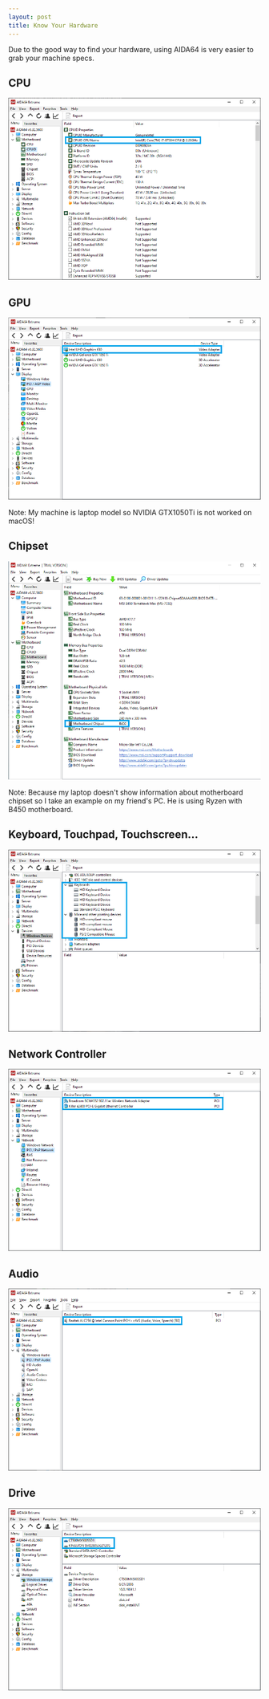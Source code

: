 ```yaml
---
layout: post
title: Know Your Hardware
---
```


Due to the good way to find your hardware, using AIDA64 is very easier to grab your machine specs.

## CPU

![Know%20Your%20Hardware%20f6021885c42542468c0e4a617750e417/cpu.png](/images/cpu.png)

## GPU

![Know%20Your%20Hardware%20f6021885c42542468c0e4a617750e417/gpu.png](/images/gpu.png)

Note: My machine is laptop model so NVIDIA GTX1050Ti is not worked on macOS!

## Chipset

![Know%20Your%20Hardware%20f6021885c42542468c0e4a617750e417/chipset.png](/images/chipset.png)

Note: Because my laptop doesn't show information about motherboard chipset so I take an example on my friend's PC. He is using Ryzen with B450 motherboard.

## Keyboard, Touchpad, Touchscreen...

![Know%20Your%20Hardware%20f6021885c42542468c0e4a617750e417/keyboard_touchpad.png](/images/keyboard-touchpad.png)

## Network Controller

![Know%20Your%20Hardware%20f6021885c42542468c0e4a617750e417/network.png](/images/network.png)

## Audio

![Know%20Your%20Hardware%20f6021885c42542468c0e4a617750e417/Untitled.png](/images/audio.png)

## Drive

![Know%20Your%20Hardware%20f6021885c42542468c0e4a617750e417/drive.png](/images/drive.png)

